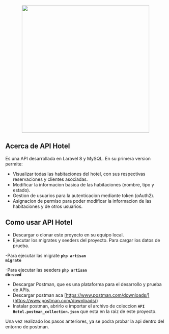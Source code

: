 <p align="center"><a href="https://laravel.com" target="_blank"><img src="https://raw.githubusercontent.com/laravel/art/master/logo-lockup/5%20SVG/2%20CMYK/1%20Full%20Color/laravel-logolockup-cmyk-red.svg" width="400"></a></p>

## Acerca de API Hotel

Es una API desarrollada en Laravel 8 y MySQL. En su primera version permite:

- Visualizar todas las habitaciones del hotel, con sus respectivas reservaciones y clientes asociadas.
- Modificar la informacion basica de las habitaciones (nombre, tipo y estado).
- Gestion de usuarios para la autenticacion mediante token (oAuth2).
- Asignacion de permiso para poder modificar la informacion de las habitaciones y de otros usuarios.

## Como usar API Hotel

- Descargar o clonar este proyecto en su equipo local.
- Ejecutar los migrates y seeders del proyecto. Para cargar los datos de prueba.

-Para ejecutar las migrate <code><strong>php artisan migrate</strong></code>

-Para ejecutar las seeders <code><strong>php artisan db:seed</strong></code>

- Descargar Postman, que es una plataforma para el desarrollo y prueba de APIs.
- Descargar postman aca [https://www.postman.com/downloads/](https://www.postman.com/downloads/)
- Instalar postman, abrirlo e importar el archivo de coleccion <code><strong>API Hotel.postman_collection.json</strong></code>  que esta en la raiz de este proyecto.

Una vez realizado los pasos anteriores, ya se podra probar la api dentro del entorno de postman.